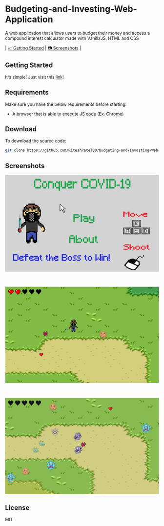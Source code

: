 # Budgeting-and-Investing-Web-Application
A web application that allows users to budget their money and access a compound interest calculator
made with VanillaJS, HTML and CSS


| [:chart_with_upwards_trend: Getting Started](#getting-started) | [:camera: Screenshots](#screenshots) |



## Getting Started

It's simple! Just visit this [link](https://riteshpatel00.github.io/Budgeting-and-Investing-Web-Application/)!


## Requirements

Make sure you have the below requirements before starting:

- A browser that is able to execute JS code (Ex. Chrome)

## Download

To download the source code:

```bash
git clone https://github.com/RiteshPatel00/Budgeting-and-Investing-Web-Application.git
```


## Screenshots
![alt text](https://github.com/RiteshPatel00/Conquer-COVID-19/blob/master/Conquer%20COVID-19/Assets/ScreenShots/MainMenu.png?raw=true)

<br>

![alt text](https://github.com/RiteshPatel00/Conquer-COVID-19/blob/master/Conquer%20COVID-19/Assets/ScreenShots/GamePlay.png?raw=true)

<br>

![alt text](https://github.com/RiteshPatel00/Conquer-COVID-19/blob/master/Conquer%20COVID-19/Assets/ScreenShots/GamePlay2.png?raw=true)


## License

MIT 
